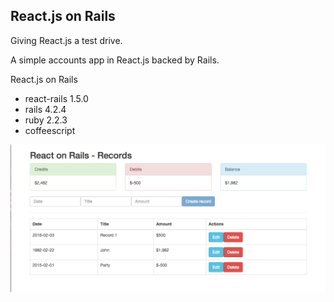 ## React.js on Rails
Giving React.js a test drive.

A simple accounts app in React.js backed by Rails.

React.js on Rails
* react-rails 1.5.0
* rails 4.2.4
* ruby 2.2.3
* coffeescript

![screenshot](public/screenshots/records-index.png "Simple accounts app in React.js backed by Rails")
